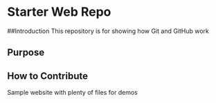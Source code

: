 # Starter Web Repo

##Introduction
This repository is for showing how Git and GitHub work

## Purpose

## How to Contribute

Sample website with plenty of files for demos